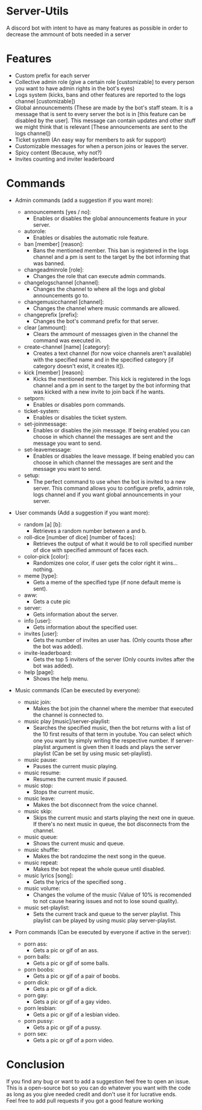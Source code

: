 # Server-Utils
A discord bot with intent to have as many features as possible in order to decrease the ammount of bots needed in a server


# Features
- Custom prefix for each server
- Collective admin role (give a certain role [customizable] to every person you want to have admin rights in the bot's eyes)
- Logs system (kicks, bans and other features are reported to the logs channel [customizable])
- Global announcements (These are made by the bot's staff steam. It is a message that is sent to every server the bot is in [this feature can be disabled by the user]. This message can contain updates and other stuff we might think that is relevant [These announcements are sent to the logs channel])
- Ticket system (An easy way for members to ask for support)
- Customizable messages for when a person joins or leaves the server.
- Spicy content (Because, why not?)
- Invites counting and inviter leaderboard


# Commands
- Admin commands (add a suggestion if you want more):
  - announcements [yes / no]:
    - Enables or disables the global announcements feature in your server.
  - autorole:
    - Enables or disables the automatic role feature.
  - ban [member] [reason]:
    - Bans the mentioned member. This ban is registered in the logs channel and a pm is sent to the target by the bot informing that was banned.    
  - changeadminrole [role]:
    - Changes the role that can execute admin commands.
  - changelogschannel [channel]:
    - Changes the channel to where all the logs and global announcements go to.
  - changemusicchannel [channel]:
    - Changes the channel where music commands are allowed.
  - changeprefix [prefix]:
    - Changes the bot's command prefix for that server.
  - clear [ammount]:
    - Clears the ammount of messages given in the channel the command was executed in.
  - create-channel [name] [category]:
    - Creates a text channel (for now voice channels aren't available) with the specified name and in the specified category [if category doesn't exist, it creates it]).
  - kick [member] [reason]:
    - Kicks the mentioned member. This kick is registered in the logs channel and a pm in sent to the target by the bot informing that was kicked with a new invite to join back if he wants.
  - setporn:
    - Enables or disables porn commands.
  - ticket-system:
    - Enables or disables the ticket system.
  - set-joinmessage:
    - Enables or disables the join message. If being enabled you can choose in which channel the messages are sent and the message you want to send.
  - set-leavemessage:
    - Enables or disables the leave message. If being enabled you can choose in which channel the messages are sent and the message you want to send.
  - setup:
    - The perfect command to use when the bot is invited to a new server. This command allows you to configure prefix, admin role, logs channel and if you want global announcements in your server.
    
- User commands (Add a suggestion if you want more):
  - random [a] [b]:
    - Retrieves a random number between a and b.
  - roll-dice [number of dice] [number of faces]:
    - Retrieves the output of what it would be to roll specified number of dice with specified ammount of faces each.
  - color-pick [color]:
    - Randomizes one color, if user gets the color right it wins... nothing.
  - meme [type]:
    - Gets a meme of the specified type (if none default meme is sent).
  - aww:
    - Gets a cute pic
  - server:
    - Gets information about the server.
  - info [user]:
    - Gets information about the specified user.
  - invites [user]:
    - Gets the number of invites an user has. (Only counts those after the bot was added).
  - invite-leaderboard:
    - Gets the top 5 inviters of the server (Only counts invites after the bot was added).
  - help [page]:
    - Shows the help menu.
    
- Music commands (Can be executed by everyone):
  - music join:
    - Makes the bot join the channel where the member that executed the channel is connected to.
  - music play [music]/server-playlist:
    - Searches the specified music, then the bot returns with a list of the 10 first results of that term in youtube. You can select which one you want by simply writing the respective number. If server-playlist argument is given then it loads and plays the server playlist (Can be set by using music set-playlist).
  - music pause:
    - Pauses the current music playing.
  - music resume:
    - Resumes the current music if paused.
  - music stop:
    - Stops the current music.
  - music leave:
    - Makes the bot disconnect from the voice channel.
  - music skip:
    - Skips the current music and starts playing the next one in queue. If there's no next music in queue, the bot disconnects from the channel.
  - music queue:
    - Shows the current music and queue.
  - music shuffle:
    - Makes the bot randozime the next song in the queue.
  - music repeat:
    - Makes the bot repeat the whole queue until disabled.
  - music lyrics [song]:
    - Gets the lyrics of the specified song .
  - music volume:
    - Changes the volume of the music (Value of 10% is recomended to not cause hearing issues and not to lose sound quality).
  - music set-playlist:
    - Sets the current track and queue to the server playlist. This playlist can be played by using music play server-playlist.
    
- Porn commands (Can be executed by everyone if active in the server):
  - porn ass:
    - Gets a pic or gif of an ass.
  - porn balls:
    - Gets a pic or gif of some balls.
  - porn boobs:
    - Gets a pic or gif of a pair of boobs.
  - porn dick:
    - Gets a pic or gif of a dick.
  - porn gay:
    - Gets a pic or gif of a gay video.
  - porn lesbian:
    - Gets a pic or gif of a lesbian video.
  - porn pussy:
    - Gets a pic or gif of a pussy.
  - porn sex:
    - Gets a pic or gif of a porn video.
# Conclusion
If you find any bug or want to add a suggestion feel free to open an issue.\
This is a open-source bot so you can do whatever you want with the code as long as you give needed credit and don't use it for lucrative ends.\
Feel free to add pull requests if you got a good feature working
